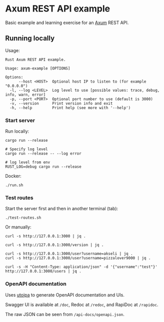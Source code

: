 # Axum REST API example

Basic example and learning exercise for an [Axum](https://github.com/tokio-rs/axum) REST API.

## Running locally

Usage:

```console
Rust Axum REST API example.

Usage: axum-example [OPTIONS]

Options:
      --host <HOST>  Optional host IP to listen to (for example "0.0.0.0")
  -l, --log <LEVEL>  Log level to use [possible values: trace, debug, info, warn, error]
  -p, --port <PORT>  Optional port number to use (default is 3000)
  -v, --version      Print version info and exit
  -h, --help         Print help (see more with '--help')
```

### Start server

Run locally:

```shell
cargo run --release

# Specify log level
cargo run --release -- --log error

# log level from env
RUST_LOG=debug cargo run --release
```

Docker:

```shell
./run.sh
```

### Test routes

Start the server first and then in another terminal (tab):

```shell
./test-routes.sh
```

Or manually:

```shell
curl -s http://127.0.0.1:3000 | jq .

curl -s http://127.0.0.1:3000/version | jq .

curl -s http://127.0.0.1:3000/user?username=akseli | jq .
curl -s http://127.0.0.1:3000/user?username=pizzalover9000 | jq .

curl -s -H "Content-Type: application/json" -d '{"username":"test"}' http://127.0.0.1:3000/users | jq .
```

### OpenAPI documentation

Uses [utoipa](https://github.com/juhaku/utoipa) to generate OpenAPI documentation and UIs.

Swagger UI is available at `/doc`, Redoc at `/redoc`, and RapiDoc at `/rapidoc`.

The raw JSON can be seen from `/api-docs/openapi.json`.
